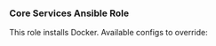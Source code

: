 ### Core Services Ansible Role

This role installs Docker. Available configs to override:

```yaml

```
